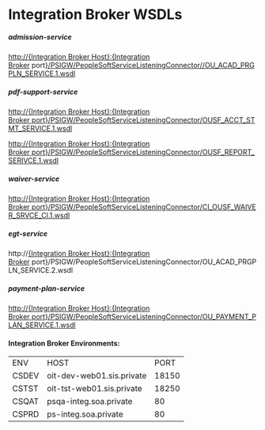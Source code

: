 # Integration Broker WSDLs

##### **admission-service**

<a
href="https://devweb1.sis.private:18150/PSIGW/PeopleSoftServiceListeningConnector//OU_ACAD_PRGPLN_SERVICE.1.wsdl"
rel="nofollow">http://{Integration Broker Host}:{</a><a
href="https://devweb1.sis.private:18150/PSIGW/PeopleSoftServiceListeningConnector//OU_ACAD_PRGPLN_SERVICE.1.wsdl"
rel="nofollow">Integration Broker</a> port<a
href="https://devweb1.sis.private:18150/PSIGW/PeopleSoftServiceListeningConnector//OU_ACAD_PRGPLN_SERVICE.1.wsdl"
rel="nofollow">}/PSIGW/PeopleSoftServiceListeningConnector//OU_ACAD_PRGPLN_SERVICE.1.wsdl</a>

##### pdf-support-service

<a
href="http://devweb1.sis.private:18150/PSIGW/PeopleSoftServiceListeningConnector/OUSF_ACCT_STMT_SERVICE.1.wsdl"
rel="nofollow">http://</a><a
href="https://devweb1.sis.private:18150/PSIGW/PeopleSoftServiceListeningConnector//OU_ACAD_PRGPLN_SERVICE.1.wsdl"
rel="nofollow">{Integration Broker Host}:{</a><a
href="https://devweb1.sis.private:18150/PSIGW/PeopleSoftServiceListeningConnector//OU_ACAD_PRGPLN_SERVICE.1.wsdl"
rel="nofollow">Integration Broker</a><a
href="http://devweb1.sis.private:18150/PSIGW/PeopleSoftServiceListeningConnector/OUSF_ACCT_STMT_SERVICE.1.wsdl"
rel="nofollow"> port</a><a
href="https://devweb1.sis.private:18150/PSIGW/PeopleSoftServiceListeningConnector//OU_ACAD_PRGPLN_SERVICE.1.wsdl"
rel="nofollow">}</a><a
href="http://devweb1.sis.private:18150/PSIGW/PeopleSoftServiceListeningConnector/OUSF_ACCT_STMT_SERVICE.1.wsdl"
rel="nofollow">/PSIGW/PeopleSoftServiceListeningConnector/OUSF_ACCT_STMT_SERVICE.1.wsdl</a>

<a
href="http://devweb1.sis.private:18150/PSIGW/PeopleSoftServiceListeningConnector/OUSF_REPORT_SERIVCE.1.wsdl"
rel="nofollow">http://</a><a
href="https://devweb1.sis.private:18150/PSIGW/PeopleSoftServiceListeningConnector//OU_ACAD_PRGPLN_SERVICE.1.wsdl"
rel="nofollow">{Integration Broker Host}:{</a><a
href="https://devweb1.sis.private:18150/PSIGW/PeopleSoftServiceListeningConnector//OU_ACAD_PRGPLN_SERVICE.1.wsdl"
rel="nofollow">Integration Broker</a><a
href="http://devweb1.sis.private:18150/PSIGW/PeopleSoftServiceListeningConnector/OUSF_REPORT_SERIVCE.1.wsdl"
rel="nofollow"> port</a><a
href="https://devweb1.sis.private:18150/PSIGW/PeopleSoftServiceListeningConnector//OU_ACAD_PRGPLN_SERVICE.1.wsdl"
rel="nofollow">}</a><a
href="http://devweb1.sis.private:18150/PSIGW/PeopleSoftServiceListeningConnector/OUSF_REPORT_SERIVCE.1.wsdl"
rel="nofollow">/PSIGW/PeopleSoftServiceListeningConnector/OUSF_REPORT_SERIVCE.1.wsdl</a>

##### waiver-service

<a
href="http://oit-tst-web01.sis.private:18250/PSIGW/PeopleSoftServiceListeningConnector/CI_OUSF_WAIVER_SRVCE_CI.1.wsdl"
rel="nofollow">http://</a><a
href="https://devweb1.sis.private:18150/PSIGW/PeopleSoftServiceListeningConnector//OU_ACAD_PRGPLN_SERVICE.1.wsdl"
rel="nofollow">{Integration Broker Host}:{</a><a
href="https://devweb1.sis.private:18150/PSIGW/PeopleSoftServiceListeningConnector//OU_ACAD_PRGPLN_SERVICE.1.wsdl"
rel="nofollow">Integration Broker</a><a
href="http://oit-tst-web01.sis.private:18250/PSIGW/PeopleSoftServiceListeningConnector/CI_OUSF_WAIVER_SRVCE_CI.1.wsdl"
rel="nofollow"> port</a><a
href="https://devweb1.sis.private:18150/PSIGW/PeopleSoftServiceListeningConnector//OU_ACAD_PRGPLN_SERVICE.1.wsdl"
rel="nofollow">}</a><a
href="http://oit-tst-web01.sis.private:18250/PSIGW/PeopleSoftServiceListeningConnector/CI_OUSF_WAIVER_SRVCE_CI.1.wsdl"
rel="nofollow">/PSIGW/PeopleSoftServiceListeningConnector/CI_OUSF_WAIVER_SRVCE_CI.1.wsdl</a>

##### egt-service

http://<a
href="https://devweb1.sis.private:18150/PSIGW/PeopleSoftServiceListeningConnector//OU_ACAD_PRGPLN_SERVICE.1.wsdl"
rel="nofollow">{Integration Broker Host}:{</a><a
href="https://devweb1.sis.private:18150/PSIGW/PeopleSoftServiceListeningConnector//OU_ACAD_PRGPLN_SERVICE.1.wsdl"
rel="nofollow">Integration Broker</a> port<a
href="https://devweb1.sis.private:18150/PSIGW/PeopleSoftServiceListeningConnector//OU_ACAD_PRGPLN_SERVICE.1.wsdl"
rel="nofollow">}</a>/PSIGW/PeopleSoftServiceListeningConnector/OU_ACAD_PRGPLN_SERVICE.2.wsdl

##### payment-plan-service

<a
href="http://devweb1.sis.private:18150/PSIGW/PeopleSoftServiceListeningConnector/OU_PAYMENT_PLAN_SERVICE.1.wsdl"
rel="nofollow">http://</a><a
href="https://devweb1.sis.private:18150/PSIGW/PeopleSoftServiceListeningConnector//OU_ACAD_PRGPLN_SERVICE.1.wsdl"
rel="nofollow">{Integration Broker Host}:{</a><a
href="https://devweb1.sis.private:18150/PSIGW/PeopleSoftServiceListeningConnector//OU_ACAD_PRGPLN_SERVICE.1.wsdl"
rel="nofollow">Integration Broker</a><a
href="http://devweb1.sis.private:18150/PSIGW/PeopleSoftServiceListeningConnector/OU_PAYMENT_PLAN_SERVICE.1.wsdl"
rel="nofollow"> port</a><a
href="https://devweb1.sis.private:18150/PSIGW/PeopleSoftServiceListeningConnector//OU_ACAD_PRGPLN_SERVICE.1.wsdl"
rel="nofollow">}</a><a
href="http://devweb1.sis.private:18150/PSIGW/PeopleSoftServiceListeningConnector/OU_PAYMENT_PLAN_SERVICE.1.wsdl"
rel="nofollow">/PSIGW/PeopleSoftServiceListeningConnector/OU_PAYMENT_PLAN_SERVICE.1.wsdl</a>

  

#### Integration Broker Environments:

|       |                           |       |
|-------|---------------------------|-------|
| ENV   | HOST                      | PORT  |
| CSDEV | oit-dev-web01.sis.private | 18150 |
| CSTST | oit-tst-web01.sis.private | 18250 |
| CSQAT | psqa-integ.soa.private    | 80    |
| CSPRD | ps-integ.soa.private      | 80    |
